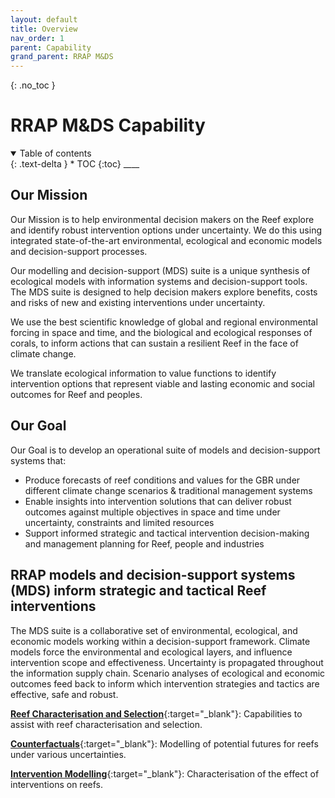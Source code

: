 ```yaml
---
layout: default
title: Overview
nav_order: 1
parent: Capability
grand_parent: RRAP M&DS
---
```


{: .no_toc }

# RRAP M&DS Capability

<details  open markdown="block">
  <summary>
    Table of contents
  </summary>
{: .text-delta }
* TOC
{:toc}
____
</details>

## Our Mission

Our Mission is to help environmental decision makers on the Reef explore and identify robust intervention options under uncertainty. We do this using integrated state-of-the-art environmental, ecological and economic models and decision-support processes.

Our modelling and decision-support (MDS) suite is a unique synthesis of ecological models with information systems and decision-support tools. The MDS suite is designed to help decision makers explore benefits, costs and risks of new and existing interventions under uncertainty.​

We use the best scientific knowledge of global and regional environmental forcing in space and time, and the biological and ecological responses of corals, to inform actions that can sustain a resilient Reef in the face of climate change. ​

We translate ecological information to value functions to identify intervention options that represent viable and lasting economic and social outcomes for Reef and peoples.  ​

## Our Goal

Our Goal is to develop an operational suite of models and decision-support systems that:

-   Produce forecasts of reef conditions and values for the GBR under different climate change scenarios & traditional management systems​ ​
-   Enable insights into intervention solutions that can deliver robust outcomes against multiple objectives in space and time under uncertainty, constraints and limited resources​
-   Support informed strategic and tactical intervention decision-making and management planning for Reef, people and industries

## RRAP models and decision-support systems (MDS) inform strategic and tactical Reef interventions

The MDS suite is a collaborative  set of environmental, ecological, and economic models working within a decision-support framework. Climate models force the environmental and ecological layers, and influence intervention scope and effectiveness. Uncertainty is propagated throughout the information supply chain.  Scenario analyses of ecological and economic outcomes feed back to inform which intervention strategies and tactics are effective, safe and robust.  ​


[**Reef Characterisation and Selection**](./reef-charact-select/index.md){:target="\_blank"}: Capabilities to assist with reef characterisation and selection. 

[**Counterfactuals**](./counterfactuals/index.md){:target="\_blank"}: Modelling of potential futures for reefs under various uncertainties.

[**Intervention Modelling**](./intervention-modelling/index.md){:target="\_blank"}: Characterisation of the effect of interventions on reefs.

